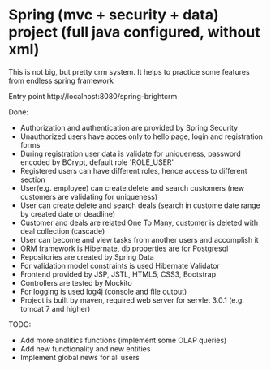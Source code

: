 # Spring (mvc + security + data) project (full java configured, without xml) 
This is not big, but pretty crm system. It helps to practice some features from endless spring framework

Entry point http://localhost:8080/spring-brightcrm

Done:
- Authorization and authentication are provided by Spring Security
- Unauthorized users have acces only to hello page, login and registration forms
- During registration user data is validate for uniqueness, password encoded by BCrypt, default role 'ROLE_USER'
- Registered users can have different roles, hence access to different section 
- User(e.g. employee) can create,delete and search customers (new customers are validating for uniqueness)
- User can create,delete and search deals (search in custome date range by created date or deadline)
- Customer and deals are related One To Many, customer is deleted with deal collection (cascade)
- User can become and view tasks from another users and accomplish it
- ORM framework is Hibernate, db properties are for Postgresql
- Repositories are created by Spring Data
- For validation model constraints is used Hibernate Validator
- Frontend provided by JSP, JSTL, HTML5, CSS3, Bootstrap 
- Controllers are tested by Mockito
- For logging is used log4j (console and file output)
- Project is built by maven, required web server for servlet 3.0.1 (e.g. tomcat 7 and higher)

TODO:
- Add more analitics functions (implement some OLAP queries)
- Add new functionality and new entities
- Implement global news for all users


